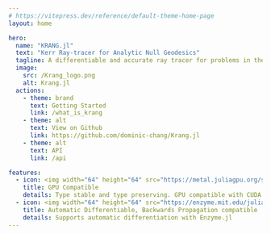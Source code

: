 ```yaml
---
# https://vitepress.dev/reference/default-theme-home-page
layout: home

hero:
  name: "KRANG.jl"
  text: "Kerr Ray-tracer for Analytic Null Geodesics"
  tagline: A differentiable and accurate ray tracer for problems in the Kerr spacetime.
  image:
    src: /Krang_logo.png
    alt: Krang.jl
  actions:
    - theme: brand
      text: Getting Started
      link: /what_is_krang
    - theme: alt
      text: View on Github
      link: https://github.com/dominic-chang/Krang.jl
    - theme: alt
      text: API 
      link: /api

features:
  - icon: <img width="64" height="64" src="https://metal.juliagpu.org/stable/assets/logo.png" />
    title: GPU Compatible
    details: Type stable and type preserving. GPU compatible with CUDA.jl and Metal.jl.
  - icon: <img width="64" height="64" src="https://enzyme.mit.edu/julia/stable/assets/logo.svg" alt="markdown"/>
    title: Automatic Differentiable, Backwards Propagation compatible
    details: Supports automatic differentiation with Enzyme.jl
---
```


